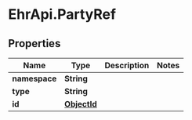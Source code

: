 # EhrApi.PartyRef

## Properties

Name | Type | Description | Notes
------------ | ------------- | ------------- | -------------
**namespace** | **String** |  | 
**type** | **String** |  | 
**id** | [**ObjectId**](ObjectId.md) |  | 


